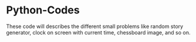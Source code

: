 # Python-Codes
These code will describes the different small problems like random story generator, clock on screen with current time, chessboard image, and so on.
